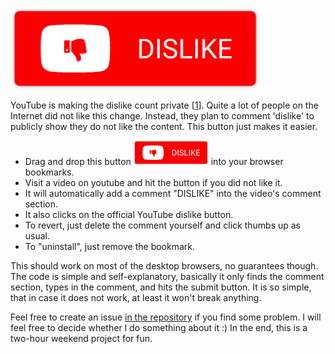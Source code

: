 <a href='javascript: (() => {if(location.hostname.match("youtube.com")){ if(document.getElementById("avatar-btn")){var comsec = document.getElementById("comments"); if(comsec){comsec.scrollIntoView();} else {window.alert("Can not find comments. Please scroll to comment section first.");} const videoID = new URLSearchParams(window.location.search).get("v"); if(videoID == null){window.alert("It seems this is not a YouTube video page.");} else {setTimeout(function(){var dislike = document.querySelector("button[aria-label=\"Dislike this video\"]"); if(dislike.getAttribute("aria-pressed") == "false") {dislike.click();} document.getElementById("simplebox-placeholder").click(); document.getElementById("contenteditable-root").innerHTML = "DISLIKE "; var submit = document.getElementById("submit-button"); submit.scrollIntoView(); window.scrollBy(0, -120); submit.removeAttribute("disabled"); submit.click();}, 2000);}} else {window.alert("You need to be signed in to comment.");}} else {window.alert("This is not YouTube.com.");}})();'><img src="https://github.com/paloha/youtube-dislike-button/raw/master/dislike.png" alt="DISLIKE" width="400"/></a>

YouTube is making the dislike count private [[1](https://blog.youtube/news-and-events/update-to-youtube/)]. Quite a lot of people on the Internet did not like this change. Instead, they plan to comment 'dislike' to publicly show they do not like the content. This button just makes it easier.

* Drag and drop this button <a href='javascript: (() => {if(location.hostname.match("youtube.com")){ if(document.getElementById("avatar-btn")){var comsec = document.getElementById("comments"); if(comsec){comsec.scrollIntoView();} else {window.alert("Can not find comments. Please scroll to comment section first.");} const videoID = new URLSearchParams(window.location.search).get("v"); if(videoID == null){window.alert("It seems this is not a YouTube video page.");} else {setTimeout(function(){var dislike = document.querySelector("button[aria-label=\"Dislike this video\"]"); if(dislike.getAttribute("aria-pressed") == "false") {dislike.click();} document.getElementById("simplebox-placeholder").click(); document.getElementById("contenteditable-root").innerHTML = "DISLIKE "; var submit = document.getElementById("submit-button"); submit.scrollIntoView(); window.scrollBy(0, -120); submit.removeAttribute("disabled"); submit.click();}, 2000);}} else {window.alert("You need to be signed in to comment.");}} else {window.alert("This is not YouTube.com.");}})();'><img src="https://github.com/paloha/youtube-dislike-button/raw/master/dislike.png" alt="DISLIKE" width="120"/></a> into your browser bookmarks.
* Visit a video on youtube and hit the button if you did not like it.
* It will automatically add a comment "DISLIKE" into the video's comment section.
* It also clicks on the official YouTube dislike button.
* To revert, just delete the comment yourself and click thumbs up as usual.
* To "uninstall", just remove the bookmark.

This should work on most of the desktop browsers, no guarantees though. The code is simple and self-explanatory, basically it only finds the comment section, types in the comment, and hits the submit button. It is so simple, that in case it does not work, at least it won't break anything.

Feel free to create an issue [in the repository](https://github.com/paloha/youtube-dislike-button) if you find some problem. I will feel free to decide whether I do something about it :) In the end, this is a two-hour weekend project for fun.
